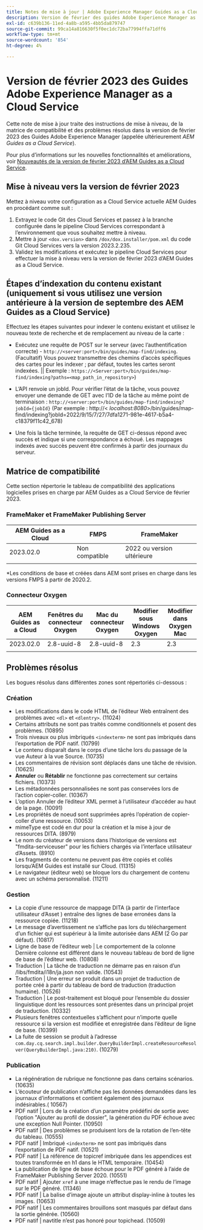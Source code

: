 ```yaml
---
title: Notes de mise à jour | Adobe Experience Manager Guides as a Cloud Service, version de février 2023
description: Version de février des guides Adobe Experience Manager as a Cloud Service
exl-id: c639b136-11ed-4a8b-a595-4bb5da879747
source-git-commit: 99ca14a816630f5f0ec1dc72ba77994ffa71dff6
workflow-type: tm+mt
source-wordcount: '854'
ht-degree: 4%

---
```


# Version de février 2023 des Guides Adobe Experience Manager as a Cloud Service

Cette note de mise à jour traite des instructions de mise à niveau, de la matrice de compatibilité et des problèmes résolus dans la version de février 2023 des Guides Adobe Experience Manager (appelée ultérieurement *AEM Guides as a Cloud Service*).

Pour plus d’informations sur les nouvelles fonctionnalités et améliorations, voir [Nouveautés de la version de février 2023 d’AEM Guides as a Cloud Service](whats-new-2023.2.0.md).

## Mise à niveau vers la version de février 2023

Mettez à niveau votre configuration as a Cloud Service actuelle AEM Guides en procédant comme suit :
1. Extrayez le code Git des Cloud Services et passez à la branche configurée dans le pipeline Cloud Services correspondant à l’environnement que vous souhaitez mettre à niveau.
2. Mettre à jour `<dox.version>` dans `/dox/dox.installer/pom.xml` du code Git Cloud Services vers la version 2023.2.235.
3. Validez les modifications et exécutez le pipeline Cloud Services pour effectuer la mise à niveau vers la version de février 2023 d’AEM Guides as a Cloud Service.

## Étapes d’indexation du contenu existant (uniquement si vous utilisez une version antérieure à la version de septembre des AEM Guides as a Cloud Service)

Effectuez les étapes suivantes pour indexer le contenu existant et utilisez le nouveau texte de recherche et de remplacement au niveau de la carte :

* Exécutez une requête de POST sur le serveur (avec l’authentification correcte) - `http://<server:port>/bin/guides/map-find/indexing`.
(Facultatif) Vous pouvez transmettre des chemins d’accès spécifiques des cartes pour les indexer ; par défaut, toutes les cartes seront indexées. || Exemple : `https://<Server:port>/bin/guides/map-find/indexing?paths=<map_path_in_repository>`)

* L’API renvoie un jobId. Pour vérifier l’état de la tâche, vous pouvez envoyer une demande de GET avec l’ID de la tâche au même point de terminaison : `http://<server:port>/bin/guides/map-find/indexing?jobId={jobId}`
(Par exemple : http://&lt;
_localhost:8080_>/bin/guides/map-find/indexing?jobId=2022/9/15/7/27/7dfa1271-981e-4617-b5a4-c18379f11c42_678)

* Une fois la tâche terminée, la requête de GET ci-dessus répond avec succès et indique si une correspondance a échoué. Les mappages indexés avec succès peuvent être confirmés à partir des journaux du serveur.

## Matrice de compatibilité

Cette section répertorie le tableau de compatibilité des applications logicielles prises en charge par AEM Guides as a Cloud Service de février 2023.

### FrameMaker et FrameMaker Publishing Server

| AEM Guides as a Cloud | FMPS | FrameMaker |
| --- | --- | --- |
| 2023.02.0 | Non compatible | 2022 ou version ultérieure |
|  |  |  |

*Les conditions de base et créées dans AEM sont prises en charge dans les versions FMPS à partir de 2020.2.

### Connecteur Oxygen

| AEM Guides as a Cloud | Fenêtres du connecteur Oxygen | Mac du connecteur Oxygen | Modifier sous Windows Oxygen | Modifier dans Oxygen Mac |
| --- | --- | --- | --- | --- |
| 2023.02.0 | 2.8-uuid-8 | 2.8-uuid-8 | 2.3 | 2.3 |
|  |  |  |  |

## Problèmes résolus

Les bogues résolus dans différentes zones sont répertoriés ci-dessous :

### Création

* Les modifications dans le code HTML de l’éditeur Web entraînent des problèmes avec `<dl>` et `<dlentry>`. (11024)
* Certains attributs ne sont pas traités comme conditionnels et posent des problèmes. (10895)
* Trois niveaux ou plus imbriqués `<indexterm>` ne sont pas imbriqués dans l’exportation de PDF natif. (10799)
* Le contenu disparaît dans le corps d’une tâche lors du passage de la vue Auteur à la vue Source. (10735)
* Les commentaires de révision sont déplacés dans une tâche de révision. (10625)
* **Annuler** ou **Rétablir** ne fonctionne pas correctement sur certains fichiers. (10373)
* Les métadonnées personnalisées ne sont pas conservées lors de l’action copier-coller. (10367)
* L’option Annuler de l’éditeur XML permet à l’utilisateur d’accéder au haut de la page. (10091)
* Les propriétés de noeud sont supprimées après l’opération de copier-coller d’une ressource. (10053)
* mimeType est codé en dur pour la création et la mise à jour de ressources DITA. (8979)
* Le nom du créateur de versions dans l’historique de versions est &quot;fmdita-serviceuser&quot; pour les fichiers chargés via l’interface utilisateur d’Assets. (8910)
* Les fragments de contenu ne peuvent pas être copiés et collés lorsqu’AEM Guides est installé sur Cloud. (11315)
* Le navigateur (éditeur web) se bloque lors du chargement de contenu avec un schéma personnalisé. (11211)

### Gestion

* La copie d’une ressource de mappage DITA (à partir de l’interface utilisateur d’Asset ) entraîne des lignes de base erronées dans la ressource copiée. (11218)
* Le message d’avertissement ne s’affiche pas lors du téléchargement d’un fichier qui est supérieur à la limite autorisée dans AEM (2 Go par défaut). (10817)
* Ligne de base de l’éditeur web | Le comportement de la colonne Dernière colonne est différent dans le nouveau tableau de bord de ligne de base de l’éditeur web. (10808)
* Traduction | La tâche de traduction ne démarre pas en raison d’un /libs/fmdita/i18n/ja.json non valide. (10543)
* Traduction | Une erreur se produit dans un projet de traduction de portée créé à partir du tableau de bord de traduction (traduction humaine). (10526)
* Traduction | Le post-traitement est bloqué pour l’ensemble du dossier linguistique dont les ressources sont présentes dans un principal projet de traduction. (10332)
* Plusieurs fenêtres contextuelles s’affichent pour n’importe quelle ressource si la version est modifiée et enregistrée dans l’éditeur de ligne de base. (10399)
* La fuite de session se produit à l’adresse `com.day.cq.search.impl.builder.QueryBuilderImpl.createResourceResolver(QueryBuilderImpl.java:210)`. (10279)

### Publication

* La régénération de rubrique ne fonctionne pas dans certains scénarios. (10635)
* L’écouteur de publication n’affiche pas les données demandées dans les journaux d’informations et contient également des journaux indésirables.( 10567)
* PDF natif | Lors de la création d’un paramètre prédéfini de sortie avec l’option &quot;Ajouter au profil de dossier&quot;, la génération du PDF échoue avec une exception Null Pointer. (10950)
* PDF natif | Des problèmes se produisent lors de la rotation de l’en-tête du tableau. (10555)
* PDF natif | Imbriqué `<indexterm>` ne sont pas imbriqués dans l’exportation de PDF natif. (10521)
* PDF natif | La référence de topicref imbriquée dans les appendices est toutes transformée en h1 dans le HTML temporaire. (10454)
* La publication de ligne de base échoue pour le PDF généré à l’aide de FrameMaker Publishing Server 2020. (10551)
* PDF natif | Ajouter `xref` à une image n’effectue pas le rendu de l’image sur le PDF généré. (11346)
* PDF natif | La balise d’image ajoute un attribut display-inline à toutes les images. (10653)
* PDF natif | Les commentaires brouillons sont masqués par défaut dans la sortie générée. (10560)
* PDF natif | navtitle n’est pas honoré pour topichead. (10509)
